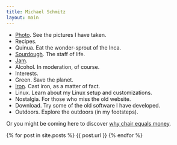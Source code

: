 ```yaml
---
title: Michael Schmitz
layout: main
---
```


*  [Photo](http://schmitztech.com/photo). See the pictures I have taken.
*  Recipes.
 *  Quinua. Eat the wonder-sprout of the Inca.
 *  [Sourdough](/food/sourdough.html). The staff of life.
 *  [Jam](/food/jam.html).
 *  Alcohol. In moderation, of course.
*  Interests.
 *  Green. Save the planet.
 *  [Iron](/pages/castiron.html). Cast iron, as a matter of fact.
 *  Linux. Learn about my Linux setup and customizations.
* Nostalgia. For those who miss the old website.
 *  Download. Try some of the old software I have developed.
 *  Outdoors. Explore the outdoors (in my footsteps).

Or you might be coming here to discover [why chair equals money](pages/chaireqmoney.html).

{% for post in site.posts %}
{{ post.url }}
{% endfor %}
